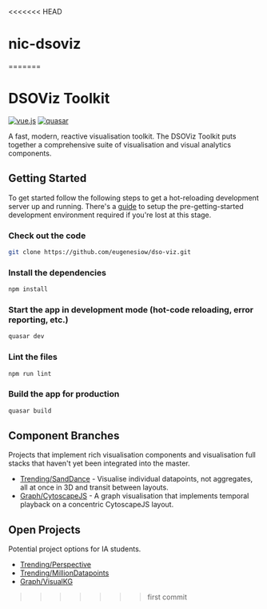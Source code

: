<<<<<<< HEAD
# nic-dsoviz
=======
# DSOViz Toolkit

[![vue.js](https://img.shields.io/badge/vue.js-2.6.10-blue)](https://github.com/vuejs/vue)
[![quasar](https://img.shields.io/badge/quasar-1.5.4-blue)](https://github.com/quasarframework/quasar)

A fast, modern, reactive visualisation toolkit. The DSOViz Toolkit puts together a comprehensive suite of visualisation and visual analytics components.

## Getting Started

To get started follow the following steps to get a hot-reloading development server up and running. 
There's a [guide](docs/setup_dev_environment.md) to setup the pre-getting-started development environment required if you're lost at this stage.

### Check out the code
```bash
git clone https://github.com/eugenesiow/dso-viz.git
```

### Install the dependencies
```bash
npm install
```

### Start the app in development mode (hot-code reloading, error reporting, etc.)
```bash
quasar dev
```

### Lint the files
```bash
npm run lint
```

### Build the app for production
```bash
quasar build
```

## Component Branches

Projects that implement rich visualisation components and visualisation full stacks that haven't yet been integrated into the master.

* [Trending/SandDance](https://github.com/eugenesiow/dso-viz/tree/nhs-test) - Visualise individual datapoints, not aggregates, all at once in 3D and transit between layouts.
* [Graph/CytoscapeJS](https://github.com/eugenesiow/dso-viz/tree/rying) - A graph visualisation that implements temporal playback on a concentric CytoscapeJS layout.

## Open Projects

Potential project options for IA students.

* [Trending/Perspective](docs/project_trending_perspective.md)
* [Trending/MillionDatapoints](docs/project_million_datapoints.md)
* [Graph/VisualKG](docs/project_visual_kg.md)
>>>>>>> first commit
